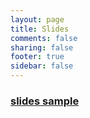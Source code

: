 ```yaml
---
layout: page
title: Slides
comments: false
sharing: false
footer: true
sidebar: false
---
```


<h3 class="project">
  <a href="/slides/sample.html">slides sample</a>
</h3>
